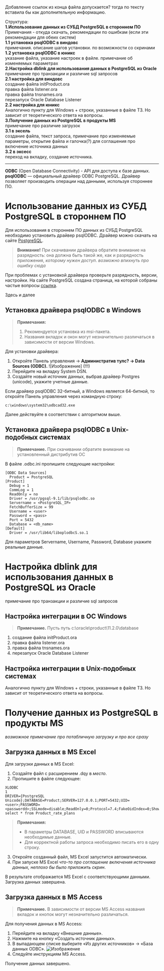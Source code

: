Добавление ссылок из конца файла допускается? тогда по тексту вставила бы как дополнительную информацию.

Структура:<br>
**1.Использование данных из СУБД PostgreSQL в стороннем ПО**
Примечания - откуда скачать, рекомендации по ошибкам (если эти рекомендации для обеих систем)<br>
  **1.1 установка psqlODBC в виндовс**<br>
  примечания. описание шагов установки. по возможности со скринами<br>
 **1.2 установка psqlODBC в юникс**<br>
  указание файла, указание настроек в файле. примечание об изменяемых параметрах<br>
**2.Настройка dblink для использования данных в PostgreSQL из Oracle**<br>
примечание про транзакции и различие sql запросов<br>
 **2.1 настройка для виндовс**<br>
  создание файла initProduct.ora <br>
  правка файла listener.ora<br>
  правка файла tnsnames.ora <br>
  перезапуск Oracle Database Listener<br>
  **2.2 настройка для юникс**<br>
  Аналогично пункту для Windows + строки, указанные в файле ТЗ. Но зависит от теоретического ответа на вопросы. <br>
**3.Получение данных из PostgreSQL в продукты MS** <br>
примечание про различие загрузок<br>
  **3.1 в эксель**<br>
создание файла, текст запроса, примечание про изменяемые параметры, открытие файла и галочка(?) для соглашения про включение источника данных<br>
  **3.2 в эксесс**<br>
переход на вкладку, создание источника. 

*** 

**ODBC** (Open Database Connectivity) - API для доступа к базе данных.<br>
**psqlODBC** — официальный драйвер ODBC PostgreSQL. Драйвер позволяет производить операции над данными, используя стороннее ПО.

# Использование данных из СУБД PostgreSQL в стороннем ПО 
Для использования в стороннем ПО данных из СУБД PostgreSQL необходимо установить драйвер psqlODBC. Драйвер можно скачать на сайте [PostgreSQL](https://www.postgresql.org/ftp/odbc/releases/). 

> **Внимание!** При скачивании драйвера обратите внимание на разрядность: она должна быть такой же, как и разрядность приложения, *которому нужен доступ*. *возможно впихнуть про ошибку сюда*

При проблемах с установкой драйвера проверьте разрядность, версии, настройки. На сайте PostgreSQL создана страница, на которой собраны частые вопросы [ссылка](https://odbc.postgresql.org/faq.html).

Здесь и далее 

## Установка драйвера psqlODBC в Windows 
> **Примечания:** 
> 1. Рекомендуется установка из msi-пакета.
> 2. Названия вкладок и окон могут незначительно различаться в зависимости от версии Windows.

Для установки драйвера:
1. Откройте Панель управления -> **Административ тулс? -> Data Sources (ODBC).**
![Изображение] (!!!)
2. Перейдите на вкладку System DSN.
3. Создайте новый источник данных, выбрав драйвер Postgres (unicode), укажите учетные данные. 

Если драйвер psqlODBC 32-битный, а Windows является 64-битной, то откройте Панель управления через командную строку:
```
c:\windows\system32\odbcad32.exe
```
Далее действуйте в соответствии с алгоритмом выше.

## Установка драйвера psqlODBC в Unix-подобных системах 

> **Примечание.** При скачивании обратите внимание на установленный дистрибутив ОС 

В файле .odbc.ini пропишите следующие настройки: 
```
[ODBC Data Sources]
  Product = PostgreSQL
[Product]
  Debug = 1
  CommLog = 1
  ReadOnly = no
  Driver = /usr/pgsql-9.1/lib/psqlodbc.so
  Servername = <PostgreSQL_IP>
  FetchBufferSize = 99
  Username = <user>
  Password = <pass>
  Port = 5432
  Database = <db_name>
[Default]
  Driver = /usr/lib64/liboplodbcS.so.1

```
Для параметров Servername, Username, Password, Database укажите реальные данные.


# Настройка dblink для использования данных в PostgreSQL из Oracle
примечание про транзакции и различие sql запросов
## Настройка интеграции в ОС Windows
> **Примечание.** Пусть путь c:\oracle\product\11.2.0\database
1. создание файла initProduct.ora 
2. правка файла listener.ora
3. правка файла tnsnames.ora 
4. перезапуск Oracle Database Listener
  

## Настройка интеграции в Unix-подобных системах 

Аналогично пункту для Windows + строки, указанные в файле ТЗ. Но зависит от теоретического ответа на вопросы. 


# Получение данных из PostgreSQL в продукты MS

*возможное примечание про потабличную загрузку и про все сразу*
## Загрузка данных в MS Excel
Для загрузки данных в MS Excel:
1. Создайте файл с расширением .dqy в *место*. 
2. Пропишите в файле следующее:<br>
``` 
XLODBC
1
DRIVER={PostgreSQL Unicode};DATABASE=Product;SERVER=127.0.0.1;PORT=5432;UID=<user>;PASSWORD=<passwordd>;SSLmode=disable;ReadOnly=0;Protocol=7.4;FakeOidIndex=0;ShowOidColumn=0;RowVersioning=0;ShowSystemTables=0;ConnSettings=;Fetch=100;Socket=4096;UnknownSizes=0;MaxVarcharSize=255;MaxLongVarcharSize=8190;Debug=0;CommLog=0;Optimizer=0;Ksqo=1;UseDeclareFetch=0;TextAsLongVarchar=1;UnknownsAsLongVarchar=0;BoolsAsChar=1;Parse=0;CancelAsFreeStmt=0;ExtraSysTablePrefixes=dd_;LFConversion=1;UpdatableCursors=1;DisallowPremature=0;TrueIsMinus1=0;BI=0;ByteaAsLongVarBinary=0;UseServerSidePrepare=0;LowerCaseIdentifier=0;GssAuthUseGSS=0;XaOpt=1
select * from Product_rate_plans
```
> **Примечания:**
>* В параметры DATABASE, UID и PASSWORD вписываются необходимые данные.
>* Для корректной работы запроса необходимо писать его в одну строку. 

3. Откройте созданный файл, MS Excel запустится автоматически.
4. При запуске MS Excel *что-то про соглашение включения источника данных, неплохо бы было приложить скрин*.

В результате отображается MS Excel с соответствующими данными. Загрузка данных завершена.


## Загрузка данных в MS Access
> **Примечание.** В зависимости от версии MS Access названия вкладок и кнопок могут незначительно различаться.

Для получения данных в MS Access:
1. Перейдите на вкладку «Внешние данные». 
2. Нажмите на кнопку «Создать источник данных».
3. В выпадающем списке выберите «Из других источников» -> «База данных ODBC».
   ![Изображение](https://sun9-29.userapi.com/impg/nM8jnIhNhXSnN_A5WsyWB2uUGo-uHtbv1Twwnw/HGJWt0HXIpU.jpg?size=1003x479&quality=96&sign=3fab328464fda46dbb4746d0fa342e7f&type=album)
4. Следуйте инструкциям MS Access.

Получение данных завершено.